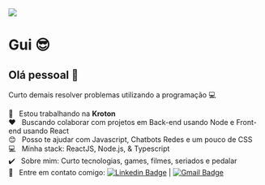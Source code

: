 <img width="auto" src="https://i.imgur.com/Wpoh2dD.jpg">

# Gui :sunglasses:

## Olá pessoal :wave:
Curto demais resolver problemas utilizando a programação :computer:

 :rocket:  &nbsp; Estou trabalhando na **Kroton**
 <br/> :heart: &nbsp; Buscando colaborar com projetos em Back-end usando Node e Front-end usando React
 <br/> :blush: &nbsp; Posso te ajudar com Javascript, Chatbots Redes e um pouco de CSS
 <br/> :computer: &nbsp; Minha stack: ReactJS, Node.js, & Typescript
 <br/> :heavy_check_mark:  &nbsp; Sobre mim: Curto tecnologias, games, filmes, seriados e pedalar
 <br/> :email: &nbsp; Entre em contato comigo: [![Linkedin Badge](https://img.shields.io/badge/-GuilhermCésar-blue?style=flat-square&logo=Linkedin&logoColor=white&link=https://www.linkedin.com/in/dasilvaguicesar/)](https://www.linkedin.com/in/dasilvaguicesar/) 
| 
[![Gmail Badge](https://img.shields.io/badge/-dasilvaguicesar@gmail.com-c14438?style=flat-square&logo=Gmail&logoColor=white&link=mailto:dasilvaguicesar@gmail.com)](mailto:dasilvaguicesar@gmail.com)
